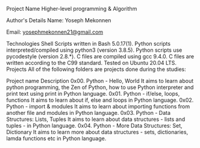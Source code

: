 Project Name
Higher-level programming & Algorithm

Author's Details
Name: Yoseph Mekonnen

Email: yosephmekonnen21@gmail.com

Technologies
Shell Scripts written in Bash 5.0.17(1).
Python scripts interpreted/compiled using python3 (version 3.8.5).
Python scripts use pycodestyle (version 2.8.*).
C files are compiled using gcc 9.4.0.
C files are written according to the C99 standard.
Tested on Ubuntu 20.04 LTS.
Projects
All of the following folders are projects done during the studies:

Project name	Description
0x00. Python - Hello, World	It aims to learn about python programming, the Zen of Python, how to use Python interpreter and print text using print in Python language.
0x01. Python - if/else, loops, functions	It aims to learn about if, else and loops in Python language.
0x02. Python - import & modules	It aims to learn about importing functions from another file and modules in Python language.
0x03. Python - Data Structures: Lists, Tuples	It aims to learn about data structures - lists and tuples - in Python language.
0x04. Python - More Data Structures: Set, Dictionary	It aims to learn more about data structures - sets, dictionaries, lamda functions etc in Python language.
